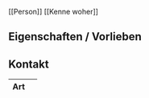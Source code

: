 [[Person]] [[Kenne woher]]

## Eigenschaften / Vorlieben



## 	Kontakt
| Art |     |
| --- | --- |
